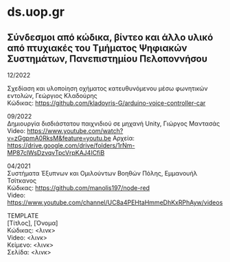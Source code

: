 # ds.uop.gr 


<h2>Σύνδεσμοι από κώδικα, βίντεο και άλλο υλικό από πτυχιακές του Τμήματος Ψηφιακών Συστημάτων, Πανεπιστημίου Πελοποννήσου</h2>

12/2022 <br>

Σχεδίαση και υλοποίηση οχήματος κατευθυνόμενου μέσω φωνητικών εντολών, Γεώργιος Κλαδούρης <br>
Κώδικας: https://github.com/kladoyris-G/arduino-voice-controller-car

09/2022 <br>
Δημιουργία δισδιάστατου παιχνιδιού σε μηχανή Unity, Γιώργος Μαντασάς <br>
Video: https://www.youtube.com/watch?v=zGgpmA0RksM&feature=youtu.be
Αρχεία: https://drive.google.com/drive/folders/1rNm-MP87clWsDzvqvTpcVrpKAJ4ICfiB

04/2021 <br>
Συστήματα Έξυπνων και Ομιλούντων Βοηθών Πόλης, Εμμανουήλ Τσίτκανος <br>
Κώδικας: https://github.com/manolis197/node-red <br>
Video: https://www.youtube.com/channel/UC8a4PEHtaHmmeDhKxRPhAyw/videos <br>

TEMPLATE <br>
[Τίτλος], [Όνομα] <br>
Κώδικας: <λινκ> <br>
Video: <λινκ> <br>
Κείμενο: <λινκ> <br>
Σελίδα: <λινκ> <br>

